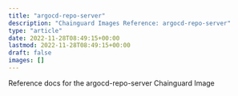 ```yaml
---
title: "argocd-repo-server"
description: "Chainguard Images Reference: argocd-repo-server"
type: "article"
date: 2022-11-28T08:49:15+00:00
lastmod: 2022-11-28T08:49:15+00:00
draft: false
images: []
---
```


Reference docs for the argocd-repo-server Chainguard Image
